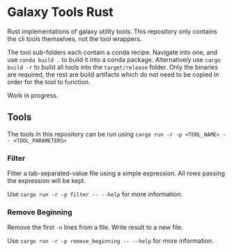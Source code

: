 # Galaxy Tools Rust

Rust implementations of galaxy utility tools.
This repository only contains the cli tools themselves, not the tool wrappers.

The tool sub-folders each contain a conda recipe.
Navigate into one, and use `conda build .` to build it into a conda package.
Alternatively use `cargo build -r` to build all tools into the `target/release` folder.
Only the binaries are required, the rest are build artifacts which do not
need to be copied in order for the tool to function.

Work in progress.

## Tools

The tools in this repository can be run using `cargo run -r -p <TOOL_NAME> -- <TOOL_PARAMETERS>`

### Filter

Filter a tab-separated-value file using a simple expression.
All rows passing the expression will be kept.

Use `cargo run -r -p filter -- --help` for more information.

### Remove Beginning

Remove the first `-n` lines from a file.
Write result to a new file.

Use `cargo run -r -p remove_beginning -- --help` for more information.
